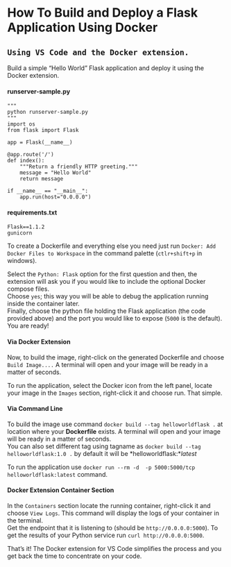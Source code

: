 # How To Build and Deploy a Flask Application Using Docker  
## `Using VS Code and the Docker extension.`

Build a simple “Hello World” Flask application and deploy it using the Docker extension.  
#### runserver-sample.py
```
"""
python runserver-sample.py
"""
import os
from flask import Flask

app = Flask(__name__)

@app.route('/')
def index():
    """Return a friendly HTTP greeting."""
    message = "Hello World"
    return message

if __name__ == "__main__":
    app.run(host="0.0.0.0")

```
#### requirements.txt
```
Flask==1.1.2
gunicorn
```
To create a Dockerfile and everything else you need just run `Docker: Add Docker Files to Workspace` in the command palette (`ctlr+shift+p` in windows).  

Select the `Python: Flask` option for the first question and then, the extension will ask you if you would like to include the optional Docker compose files.  
Choose `yes`; this way you will be able to debug the application running inside the container later.  
Finally, choose the python file holding the Flask application (the code provided above) and the port you would like to expose (`5000` is the default). You are ready!  

#### Via Docker Extension
Now, to build the image, right-click on the generated Dockerfile and choose `Build Image....` A terminal will open and your image will be ready in a matter of seconds.  

To run the application, select the Docker icon from the left panel, locate your image in the `Images` section, right-click it and choose run. That simple.  

#### Via Command Line
To build the image use command `docker build --tag helloworldflask .` at location where your **Dockerfile** exists. A terminal will open and your image will be ready in a matter of seconds.  
You can also set different tag using tagname as `docker build --tag helloworldflask:1.0 .` by default it will be *helloworldflask:**latest*  

To run the application use `docker run --rm -d  -p 5000:5000/tcp helloworldflask:latest` command.  

#### Docker Extension Container Section
In the `Containers` section locate the running container, right-click it and choose `View Logs`. This command will display the logs of your container in the terminal.  
Get the endpoint that it is listening to (should be `http://0.0.0.0:5000`). To get the results of your Python service run `curl http://0.0.0.0:5000`.  

That’s it! The Docker extension for VS Code simplifies the process and you get back the time to concentrate on your code.  
